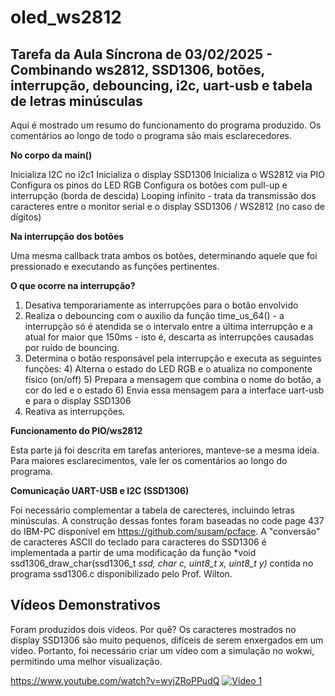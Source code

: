# oled_ws2812

## Tarefa da Aula Síncrona de 03/02/2025 - Combinando ws2812, SSD1306, botões, interrupção, debouncing, i2c, uart-usb e tabela de letras minúsculas

Aqui é mostrado um resumo do funcionamento do programa produzido. Os comentários ao longo de todo o programa são mais esclarecedores.

**No corpo da main()**

Inicializa I2C no i2c1
Inicializa o display SSD1306
Inicializa o WS2812 via PIO
Configura os pinos do LED RGB
Configura os botões com pull-up e interrupção (borda de descida)
Looping infinito - trata da transmissão dos caracteres entre o monitor serial e o display SSD1306 / WS2812 (no caso de dígitos)

**Na interrupção dos botões**

Uma mesma callback trata ambos os botões, determinando aquele que foi pressionado e executando as funções pertinentes.

**O que ocorre na interrupção?**

1) Desativa temporariamente as interrupções para o botão envolvido
2) Realiza o debouncing com o auxilio da função time_us_64() - a interrupção só é atendida se o intervalo entre a última interrupção e a atual for maior que 150ms - isto é, descarta as interrupções causadas por ruído de bouncing.
3) Determina o botão responsável pela interrupção e executa as seguintes funções:
            4)  Alterna o estado do LED RGB e o atualiza no componente físico (on/off)
            5)  Prepara a mensagem que combina o nome do botão, a cor do led e o estado
            6)  Envia essa mensagem para a interface uart-usb e para o display SSD1306
7) Reativa as interrupções.

**Funcionamento do PIO/ws2812**

Esta parte já foi descrita em tarefas anteriores, manteve-se a mesma ideia. Para maiores esclarecimentos, vale ler os comentários ao longo do programa.

**Comunicação UART-USB e I2C (SSD1306)**

Foi necessário complementar a tabela de carecteres, incluindo letras minúsculas. A construção dessas fontes foram baseadas no code page 437 do IBM-PC disponível em https://github.com/susam/pcface.
A "conversão" de caracteres ASCII do teclado para caracteres do SSD1306 é implementada a partir de uma modificação da função  *void ssd1306_draw_char(ssd1306_t *ssd, char c, uint8_t x, uint8_t y)* contida no programa ssd1306.c disponibilizado pelo Prof. Wilton.

## Vídeos Demonstrativos

Foram produzidos dois vídeos. Por quê?
Os caracteres mostrados no display SSD1306 são muito pequenos, difíceis de serem enxergados em um vídeo. Portanto, foi necessário criar um vídeo com a simulação no wokwi, permitindo uma melhor visualização.

https://www.youtube.com/watch?v=wvjZRoPPudQ
[![Vídeo 1](https://img.youtube.com/vi/wvjZRoPPudQ.jpg)](https://www.youtube.com/watch?v=wvjZRoPPudQ) 



